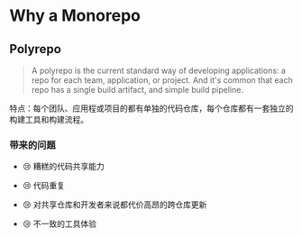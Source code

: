 # Why a Monorepo

## Polyrepo

> A polyrepo is the current standard way of developing applications: a repo for each team, application, or project. And it's common that each repo has a single build artifact, and simple build pipeline.

特点：每个团队、应用程或项目的都有单独的代码仓库，每个仓库都有一套独立的构建工具和构建流程。

<v-click>

### 带来的问题

* 😢 糟糕的代码共享能力
<!-- 要跨存储库共享代码，您可能需要为共享代码创建一个存储库。必须设置工具和CI环境，向repo添加提交，发布，以便其他repo可以依赖它。并且我们可能遭遇第三方库的不兼容问题... -->
* 😢 代码重复
<!-- 没有人愿意经历建立共享仓库的麻烦，因此多数团队选择在每个代码仓库中编写自己的公共服务和组件实现。这浪费了开发前期时间，随着组件和服务的变化，也增加了维护、安全和质量控制的负担。 -->
* 😢 对共享仓库和开发者来说都代价高昂的跨仓库更新
<!-- 考虑共享库中的一个严重bug 或 破坏性改动：开发人员需要设置其环境，在多个没什么关联的的修改记录中，进行验证和更新。更不用说版本控制和发布包的协调工作了。 -->
* 😢 不一致的工具体验
<!-- 每个项目都使用自己的一组命令来运行测试、构建、服务、linting、部署等等。不一致性造成了记住在项目之间使用哪些命令的心智负担。  -->

</v-click>

<style>
  div {
    background-size: contain;
  }
</style>
